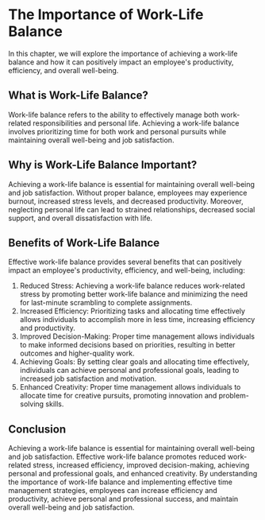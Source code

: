 The Importance of Work-Life Balance
========================================================================

In this chapter, we will explore the importance of achieving a work-life balance and how it can positively impact an employee's productivity, efficiency, and overall well-being.

What is Work-Life Balance?
--------------------------

Work-life balance refers to the ability to effectively manage both work-related responsibilities and personal life. Achieving a work-life balance involves prioritizing time for both work and personal pursuits while maintaining overall well-being and job satisfaction.

Why is Work-Life Balance Important?
-----------------------------------

Achieving a work-life balance is essential for maintaining overall well-being and job satisfaction. Without proper balance, employees may experience burnout, increased stress levels, and decreased productivity. Moreover, neglecting personal life can lead to strained relationships, decreased social support, and overall dissatisfaction with life.

Benefits of Work-Life Balance
-----------------------------

Effective work-life balance provides several benefits that can positively impact an employee's productivity, efficiency, and well-being, including:

1. Reduced Stress: Achieving a work-life balance reduces work-related stress by promoting better work-life balance and minimizing the need for last-minute scrambling to complete assignments.
2. Increased Efficiency: Prioritizing tasks and allocating time effectively allows individuals to accomplish more in less time, increasing efficiency and productivity.
3. Improved Decision-Making: Proper time management allows individuals to make informed decisions based on priorities, resulting in better outcomes and higher-quality work.
4. Achieving Goals: By setting clear goals and allocating time effectively, individuals can achieve personal and professional goals, leading to increased job satisfaction and motivation.
5. Enhanced Creativity: Proper time management allows individuals to allocate time for creative pursuits, promoting innovation and problem-solving skills.

Conclusion
----------

Achieving a work-life balance is essential for maintaining overall well-being and job satisfaction. Effective work-life balance promotes reduced work-related stress, increased efficiency, improved decision-making, achieving personal and professional goals, and enhanced creativity. By understanding the importance of work-life balance and implementing effective time management strategies, employees can increase efficiency and productivity, achieve personal and professional success, and maintain overall well-being and job satisfaction.
